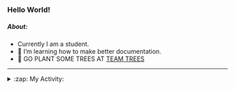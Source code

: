 ### Hello World!

##### About:
- Currently I am a student.
- 🌱 I’m learning how to make better documentation.
- 🌱 GO PLANT SOME TREES AT [TEAM TREES](https://teamtrees.org/)

---
<details>
  <summary>:zap: My Activity:</summary>
  
<!--START_SECTION:waka-->
![Code Time](http://img.shields.io/badge/Code%20Time-1%2C135%20hrs%2037%20mins-blue)

**I'm a Night 🦉** 

```text
🌞 Morning                1358 commits        ██░░░░░░░░░░░░░░░░░░░░░░░   09.06 % 
🌆 Daytime                5336 commits        █████████░░░░░░░░░░░░░░░░   35.62 % 
🌃 Evening                4330 commits        ███████░░░░░░░░░░░░░░░░░░   28.90 % 
🌙 Night                  3958 commits        ███████░░░░░░░░░░░░░░░░░░   26.42 % 
```
📅 **I'm Most Productive on Wednesday** 

```text
Monday                   2264 commits        ████░░░░░░░░░░░░░░░░░░░░░   15.11 % 
Tuesday                  1935 commits        ███░░░░░░░░░░░░░░░░░░░░░░   12.92 % 
Wednesday                3468 commits        ██████░░░░░░░░░░░░░░░░░░░   23.15 % 
Thursday                 1856 commits        ███░░░░░░░░░░░░░░░░░░░░░░   12.39 % 
Friday                   1452 commits        ██░░░░░░░░░░░░░░░░░░░░░░░   09.69 % 
Saturday                 1337 commits        ██░░░░░░░░░░░░░░░░░░░░░░░   08.92 % 
Sunday                   2670 commits        ████░░░░░░░░░░░░░░░░░░░░░   17.82 % 
```


📊 **This Week I Spent My Time On** 

```text
🔥 Editors: 
VS Code                  2 hrs 41 mins       █████████████████████████   100.00 % 

🐱‍💻 Projects: 
praise                   1 hr 21 mins        █████████████░░░░░░░░░░░░   50.59 % 
gfg-frontend             1 hr 19 mins        ████████████░░░░░░░░░░░░░   49.41 % 
```


 Last Updated on 16/06/2023 08:08:09 UTC
<!--END_SECTION:waka-->
</details>
